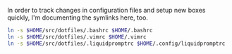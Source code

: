 In order to track changes in configuration files and setup new boxes quickly,
I'm documenting the symlinks here, too.

```bash
ln -s $HOME/src/dotfiles/.bashrc $HOME/.bashrc
ln -s $HOME/src/dotfiles/.vimrc $HOME/.vimrc
ln -s $HOME/src/dotfiles/.liquidpromptrc $HOME/.config/liquidpromptrc
```

